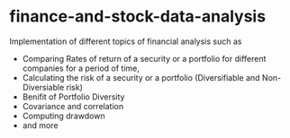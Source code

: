 # finance-and-stock-data-analysis
Implementation of different topics of financial analysis such as 
- Comparing Rates of return of  a security or a portfolio for different companies for a period of time, 
- Calculating the risk of a security or a portfolio (Diversifiable and Non-Diversiable risk)
- Benifit of Portfolio Diversity 
- Covariance and correlation
- Computing drawdown
- and more
